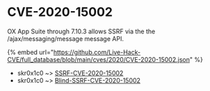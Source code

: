 # CVE-2020-15002

OX App Suite through 7.10.3 allows SSRF via the the /ajax/messaging/message message API.

{% embed url="https://github.com/Live-Hack-CVE/full_database/blob/main/cves/2020/CVE-2020-15002.json" %}


* skr0x1c0 ~> [SSRF-CVE-2020-15002](https://www.alice-snow.ru/2020/database/cve-2020-15002/ssrf-cve-2020-15002-skr0x1c0)
* skr0x1c0 ~> [Blind-SSRF-CVE-2020-15002](https://www.alice-snow.ru/2020/database/cve-2020-15002/blind-ssrf-cve-2020-15002-skr0x1c0)